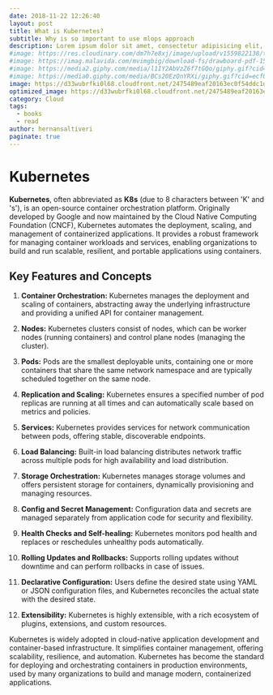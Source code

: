 ```yaml
---
date: 2018-11-22 12:26:40
layout: post
title: What is Kubernetes?
subtitle: Why is so important to use mlops approach
description: Lorem ipsum dolor sit amet, consectetur adipisicing elit, sed do eiusmod tempor incididunt ut labore et dolore magna aliqua.
#image: https://res.cloudinary.com/dm7h7e8xj/image/upload/v1559822138/theme9_v273a9.jpg
#image: https://imag.malavida.com/mvimgbig/download-fs/drawboard-pdf-15322-5.jpg
#image: https://media2.giphy.com/media/l1IY2AbVzZ6f7tGQo/giphy.gif?cid=ecf05e47c46f4c993306fa86540461d15f358257b387d43f&rid=giphy.gif
#image: https://media0.giphy.com/media/BCs20EzQnYRXi/giphy.gif?cid=ecf05e47f232b1b79d83818de57145545e1c0893e38473eb&rid=giphy.gif
image: https://d33wubrfki0l68.cloudfront.net/2475489eaf20163ec0f54ddc1d92aa8d4c87c96b/e7c81/images/docs/components-of-kubernetes.svg
optimized_image: https://d33wubrfki0l68.cloudfront.net/2475489eaf20163ec0f54ddc1d92aa8d4c87c96b/e7c81/images/docs/components-of-kubernetes.svg
category: Cloud
tags:
  - books
  - read
author: hernansaltiveri
paginate: true
---
```


# Kubernetes

**Kubernetes**, often abbreviated as **K8s** (due to 8 characters between 'K' and 's'), is an open-source container orchestration platform. Originally developed by Google and now maintained by the Cloud Native Computing Foundation (CNCF), Kubernetes automates the deployment, scaling, and management of containerized applications. It provides a robust framework for managing container workloads and services, enabling organizations to build and run scalable, resilient, and portable applications using containers.

## Key Features and Concepts

1. **Container Orchestration:** Kubernetes manages the deployment and scaling of containers, abstracting away the underlying infrastructure and providing a unified API for container management.

2. **Nodes:** Kubernetes clusters consist of nodes, which can be worker nodes (running containers) and control plane nodes (managing the cluster).

3. **Pods:** Pods are the smallest deployable units, containing one or more containers that share the same network namespace and are typically scheduled together on the same node.

4. **Replication and Scaling:** Kubernetes ensures a specified number of pod replicas are running at all times and can automatically scale based on metrics and policies.

5. **Services:** Kubernetes provides services for network communication between pods, offering stable, discoverable endpoints.

6. **Load Balancing:** Built-in load balancing distributes network traffic across multiple pods for high availability and load distribution.

7. **Storage Orchestration:** Kubernetes manages storage volumes and offers persistent storage for containers, dynamically provisioning and managing resources.

8. **Config and Secret Management:** Configuration data and secrets are managed separately from application code for security and flexibility.

9. **Health Checks and Self-healing:** Kubernetes monitors pod health and replaces or reschedules unhealthy pods automatically.

10. **Rolling Updates and Rollbacks:** Supports rolling updates without downtime and can perform rollbacks in case of issues.

11. **Declarative Configuration:** Users define the desired state using YAML or JSON configuration files, and Kubernetes reconciles the actual state with the desired state.

12. **Extensibility:** Kubernetes is highly extensible, with a rich ecosystem of plugins, extensions, and custom resources.

Kubernetes is widely adopted in cloud-native application development and container-based infrastructure. It simplifies container management, offering scalability, resilience, and automation. Kubernetes has become the standard for deploying and orchestrating containers in production environments, used by many organizations to build and manage modern, containerized applications.
